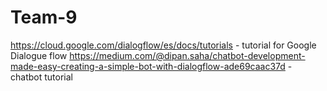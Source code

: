 # Team-9

https://cloud.google.com/dialogflow/es/docs/tutorials - tutorial for Google Dialogue flow
https://medium.com/@dipan.saha/chatbot-development-made-easy-creating-a-simple-bot-with-dialogflow-ade69caac37d - chatbot tutorial
